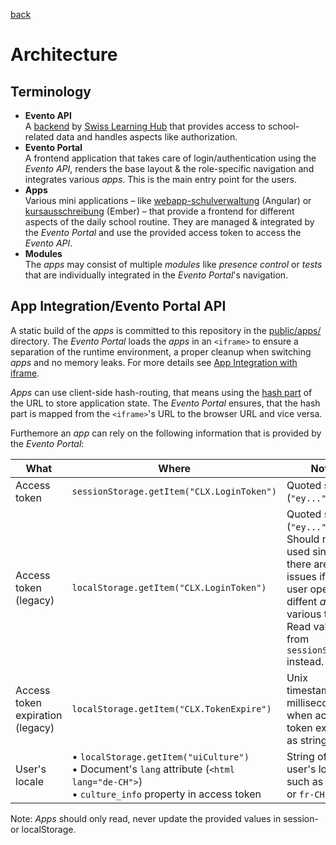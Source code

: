 [back](../README.md)

# Architecture

## Terminology

- **Evento API** \
  A [backend](https://clx-evento.bitbucket.io/master_eventodoc/Api/) by [Swiss Learning Hub](https://www.swisslearninghub.com/) that provides access to school-related data and handles aspects like authorization.
- **Evento Portal** \
  A frontend application that takes care of login/authentication using the _Evento API_, renders the base layout & the role-specific navigation and integrates various _apps_. This is the main entry point for the users.
- **Apps** \
  Various mini applications – like [webapp-schulverwaltung](https://github.com/bkd-mba-fbi/webapp-schulverwaltung) (Angular) or [kursausschreibung](https://github.com/bkd-mba-fbi/kursausschreibung) (Ember) – that provide a frontend for different aspects of the daily school routine. They are managed & integrated by the _Evento Portal_ and use the provided access token to access the _Evento API_.
- **Modules** \
  The _apps_ may consist of multiple _modules_ like _presence control_ or _tests_ that are individually integrated in the _Evento Portal_'s navigation.

## App Integration/Evento Portal API

A static build of the _apps_ is committed to this repository in the [public/apps/](../public/apps/) directory. The _Evento Portal_ loads the _apps_ in an `<iframe>` to ensure a separation of the runtime environment, a proper cleanup when switching _apps_ and no memory leaks. For more details see [App Integration with iframe](./app-integration.md).

_Apps_ can use client-side hash-routing, that means using the [hash part](https://developer.mozilla.org/en-US/docs/Web/API/URL/hash) of the URL to store application state. The _Evento Portal_ ensures, that the hash part is mapped from the `<iframe>`'s URL to the browser URL and vice versa.

Furthemore an _app_ can rely on the following information that is provided by the _Evento Portal_:

| What                             | Where                                                                                                                                       | Note                                                                                                                                                             |
| -------------------------------- | ------------------------------------------------------------------------------------------------------------------------------------------- | ---------------------------------------------------------------------------------------------------------------------------------------------------------------- |
| Access token                     | `sessionStorage.getItem("CLX.LoginToken")`                                                                                                  | Quoted string (`"ey..."`)                                                                                                                                        |
| Access token (legacy)            | `localStorage.getItem("CLX.LoginToken")`                                                                                                    | Quoted string (`"ey..."`). Should not be used since there are issues if the user opens diffent _apps_ in various tabs. Read value from `sessionStorage` instead. |
| Access token expiration (legacy) | `localStorage.getItem("CLX.TokenExpire")`                                                                                                   | Unix timestamp in milliseconds when access token expires as string.                                                                                              |
| User's locale                    | • `localStorage.getItem("uiCulture")`<br>• Document's `lang` attribute (`<html lang="de-CH">`)<br>• `culture_info` property in access token | String of user's locale such as `de-CH` or `fr-CH`                                                                                                               |

Note: _Apps_ should only read, never update the provided values in session- or localStorage.
